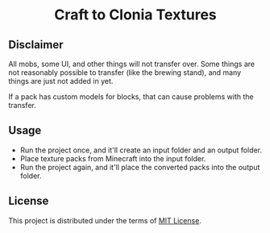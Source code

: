 <div align="center">
    <h1 align="center">Craft to Clonia Textures</h1>
</div>

## Disclaimer
All mobs, some UI, and other things will not transfer over.
Some things are not reasonably possible to transfer (like the brewing stand),
and many things are just not added in yet.

If a pack has custom models for blocks, that can cause problems with the transfer.

## Usage
- Run the project once, and it'll create an input folder and an output folder.
- Place texture packs from Minecraft into the input folder.
- Run the project again, and it'll place the converted packs into the output folder.

## License
This project is distributed under the terms of [MIT License](LICENSE).
